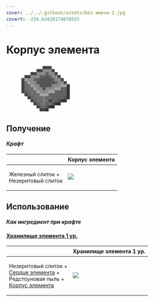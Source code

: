 ```yaml
---
cover: ../../.gitbook/assets/Без имени-2.jpg
coverY: -234.63428174878555
---
```


# Корпус элемента

<figure><img src="../../.gitbook/assets/item_cell_housing_128.png" alt=""><figcaption></figcaption></figure>

## Получение

#### _Крафт_

| ㅤ                                              | Корпус элемента                                    |
| ---------------------------------------------- | -------------------------------------------------- |
| <p>Железный слиток +<br>Незеритовый слиток</p> | ![](../../.gitbook/assets/item\_cell\_housing.png) |

## Использование

#### _Как ингредиент при крафте_

#### [Хранилище элемента 1 ур.](item\_storage\_cell\_1k.md)

| ㅤ                                                                                                                                                        | Хранилище элемента 1 ур.                               |
| -------------------------------------------------------------------------------------------------------------------------------------------------------- | ------------------------------------------------------ |
| <p>Незеритовый слиток +<br><a href="item_life.md">Сердце элемента</a> +<br>Редстоуновая пыль +<br><a href="item_cell_housing.md">Корпус элемента</a></p> | ![](../../.gitbook/assets/item\_storage\_cell\_1k.png) |
